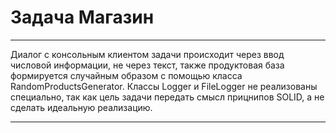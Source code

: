 # Задача Магазин

---

Диалог с консольным клиентом задачи происходит через ввод числовой информации, не через текст, также продуктовая база формируется случайным образом с помощью класса RandomProductsGenerator. Классы Logger и FileLogger не реализованы специально, так как цель задачи передать смысл прицнипов SOLID, а не сделать идеальную реализацию.

---
